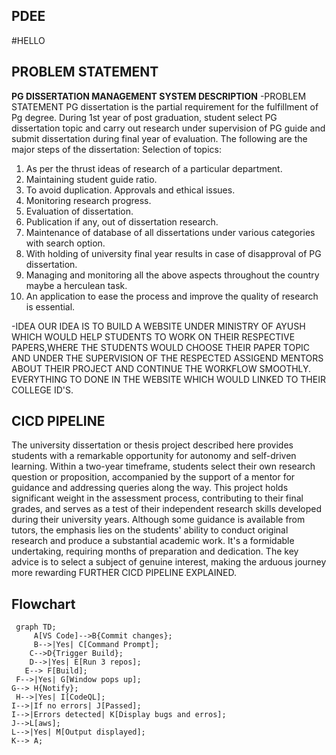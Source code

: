 ## PDEE

#HELLO

##  PROBLEM STATEMENT 
 **PG DISSERTATION MANAGEMENT SYSTEM DESCRIPTION**
 -PROBLEM STATEMENT
  PG dissertation is the partial requirement for the fulfillment of Pg degree. During 1st year of post graduation, student select PG dissertation topic and carry out research under supervision of PG guide and     
  submit dissertation during final year of evaluation. The following are the major steps of the dissertation: Selection of topics: 
  1. As per the thrust ideas of research of a particular department.
  2. Maintaining student guide ratio.
  3. To avoid duplication. Approvals and ethical issues.
  4. Monitoring research progress.
  5. Evaluation of dissertation.
  6. Publication if any, out of dissertation research.
  7. Maintenance of database of all dissertations under various categories with search option.
  8. With holding of university final year results in case of disapproval of PG dissertation.
  9. Managing and monitoring all the above aspects throughout the country maybe a herculean task.
  10. An application to ease the process and improve the quality of research is essential.
      
-IDEA
 OUR IDEA IS TO BUILD A WEBSITE UNDER MINISTRY OF AYUSH WHICH WOULD HELP STUDENTS TO WORK ON THEIR RESPECTIVE PAPERS,WHERE THE STUDENTS WOULD CHOOSE THEIR PAPER TOPIC AND UNDER THE SUPERVISION OF  THE RESPECTED ASSIGEND MENTORS ABOUT THEIR PROJECT AND CONTINUE THE WORKFLOW SMOOTHLY. EVERYTHING TO DONE IN THE WEBSITE WHICH WOULD LINKED TO THEIR COLLEGE ID'S.

 ## CICD PIPELINE
  The university dissertation or thesis project described here provides students with a remarkable opportunity for autonomy and self-driven learning. Within a two-year timeframe, students select their own research    question or proposition, accompanied by the support of a mentor for guidance and addressing queries along the way. This project holds significant weight in the assessment process, contributing to their final        grades, and serves as a test of their independent research skills developed during their university years. Although some guidance is available from tutors, the emphasis lies on the students' ability to conduct      original research and produce a substantial academic work. It's a formidable undertaking, requiring months of preparation and dedication. The key advice is to select a subject of genuine interest, making the        arduous journey more rewarding
   FURTHER CICD PIPELINE EXPLAINED.

 ## Flowchart
 ```mermaid
  graph TD;
      A[VS Code]-->B{Commit changes};
      B-->|Yes| C[Command Prompt];
     C-->D{Trigger Build};
     D-->|Yes| E[Run 3 repos];
    E--> F[Build];
  F-->|Yes| G[Window pops up];
G--> H{Notify};
  H-->|Yes| I[CodeQL];
I-->|If no errors| J[Passed];
I-->|Errors detected| K[Display bugs and erros];
J-->L[aws];
L-->|Yes| M[Output displayed];
K--> A;
```
